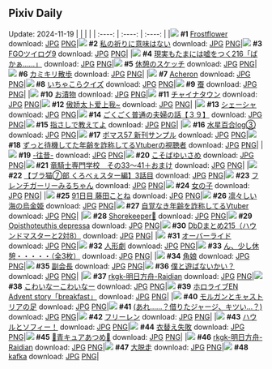 ## Pixiv Daily
Update: 2024-11-19
|      |      |      |
| :----: | :----: | :----: |
|![](https://pixiv.microyu.workers.dev/c/240x480/img-master/img/2024/11/17/00/30/14/124366833_p0_master1200.jpg) **#1** [Frostflower](https://www.pixiv.net/artworks/124366833) download: [JPG](https://pixiv.microyu.workers.dev/img-original/img/2024/11/17/00/30/14/124366833_p0.jpg) [PNG](https://pixiv.microyu.workers.dev/img-original/img/2024/11/17/00/30/14/124366833_p0.png)|![](https://pixiv.microyu.workers.dev/c/240x480/img-master/img/2024/11/17/17/27/45/124386467_p0_master1200.jpg) **#2** [私の祈りに意味はない](https://www.pixiv.net/artworks/124386467) download: [JPG](https://pixiv.microyu.workers.dev/img-original/img/2024/11/17/17/27/45/124386467_p0.jpg) [PNG](https://pixiv.microyu.workers.dev/img-original/img/2024/11/17/17/27/45/124386467_p0.png)|![](https://pixiv.microyu.workers.dev/c/240x480/img-master/img/2024/11/17/22/11/03/124396655_p0_master1200.jpg) **#3** [FGOツイログ9](https://www.pixiv.net/artworks/124396655) download: [JPG](https://pixiv.microyu.workers.dev/img-original/img/2024/11/17/22/11/03/124396655_p0.jpg) [PNG](https://pixiv.microyu.workers.dev/img-original/img/2024/11/17/22/11/03/124396655_p0.png)|
|![](https://pixiv.microyu.workers.dev/c/240x480/img-master/img/2024/11/17/18/33/53/124387428_p0_master1200.jpg) **#4** [現実もたまには嘘をつく216「ばかぁ……」](https://www.pixiv.net/artworks/124387428) download: [JPG](https://pixiv.microyu.workers.dev/img-original/img/2024/11/17/18/33/53/124387428_p0.jpg) [PNG](https://pixiv.microyu.workers.dev/img-original/img/2024/11/17/18/33/53/124387428_p0.png)|![](https://pixiv.microyu.workers.dev/c/240x480/img-master/img/2024/11/18/07/30/02/124409127_p0_master1200.jpg) **#5** [休憩のスケッチ](https://www.pixiv.net/artworks/124409127) download: [JPG](https://pixiv.microyu.workers.dev/img-original/img/2024/11/18/07/30/02/124409127_p0.jpg) [PNG](https://pixiv.microyu.workers.dev/img-original/img/2024/11/18/07/30/02/124409127_p0.png)|![](https://pixiv.microyu.workers.dev/c/240x480/img-master/img/2024/11/17/11/08/10/124377265_p0_master1200.jpg) **#6** [カミキリ散歩](https://www.pixiv.net/artworks/124377265) download: [JPG](https://pixiv.microyu.workers.dev/img-original/img/2024/11/17/11/08/10/124377265_p0.jpg) [PNG](https://pixiv.microyu.workers.dev/img-original/img/2024/11/17/11/08/10/124377265_p0.png)|
|![](https://pixiv.microyu.workers.dev/c/240x480/img-master/img/2024/11/17/01/07/02/124367988_p0_master1200.jpg) **#7** [Acheron](https://www.pixiv.net/artworks/124367988) download: [JPG](https://pixiv.microyu.workers.dev/img-original/img/2024/11/17/01/07/02/124367988_p0.jpg) [PNG](https://pixiv.microyu.workers.dev/img-original/img/2024/11/17/01/07/02/124367988_p0.png)|![](https://pixiv.microyu.workers.dev/c/240x480/img-master/img/2024/11/18/11/00/05/124411722_p0_master1200.jpg) **#8** [いちゃこらクイズ](https://www.pixiv.net/artworks/124411722) download: [JPG](https://pixiv.microyu.workers.dev/img-original/img/2024/11/18/11/00/05/124411722_p0.jpg) [PNG](https://pixiv.microyu.workers.dev/img-original/img/2024/11/18/11/00/05/124411722_p0.png)|![](https://pixiv.microyu.workers.dev/c/240x480/img-master/img/2024/11/18/00/02/17/124401446_p0_master1200.jpg) **#9** [蚕](https://www.pixiv.net/artworks/124401446) download: [JPG](https://pixiv.microyu.workers.dev/img-original/img/2024/11/18/00/02/17/124401446_p0.jpg) [PNG](https://pixiv.microyu.workers.dev/img-original/img/2024/11/18/00/02/17/124401446_p0.png)|
|![](https://pixiv.microyu.workers.dev/c/240x480/img-master/img/2024/11/18/20/30/01/124422732_p0_master1200.jpg) **#10** [お漬物](https://www.pixiv.net/artworks/124422732) download: [JPG](https://pixiv.microyu.workers.dev/img-original/img/2024/11/18/20/30/01/124422732_p0.jpg) [PNG](https://pixiv.microyu.workers.dev/img-original/img/2024/11/18/20/30/01/124422732_p0.png)|![](https://pixiv.microyu.workers.dev/c/240x480/img-master/img/2024/11/18/12/40/09/124413261_p0_master1200.jpg) **#11** [チャイナタウン](https://www.pixiv.net/artworks/124413261) download: [JPG](https://pixiv.microyu.workers.dev/img-original/img/2024/11/18/12/40/09/124413261_p0.jpg) [PNG](https://pixiv.microyu.workers.dev/img-original/img/2024/11/18/12/40/09/124413261_p0.png)|![](https://pixiv.microyu.workers.dev/c/240x480/img-master/img/2024/11/18/22/52/50/124384641_p0_master1200.jpg) **#12** [傲娇太卜爱上我~](https://www.pixiv.net/artworks/124384641) download: [JPG](https://pixiv.microyu.workers.dev/img-original/img/2024/11/18/22/52/50/124384641_p0.jpg) [PNG](https://pixiv.microyu.workers.dev/img-original/img/2024/11/18/22/52/50/124384641_p0.png)|
|![](https://pixiv.microyu.workers.dev/c/240x480/img-master/img/2024/11/17/15/18/31/124382999_p0_master1200.jpg) **#13** [シェーシャ](https://www.pixiv.net/artworks/124382999) download: [JPG](https://pixiv.microyu.workers.dev/img-original/img/2024/11/17/15/18/31/124382999_p0.jpg) [PNG](https://pixiv.microyu.workers.dev/img-original/img/2024/11/17/15/18/31/124382999_p0.png)|![](https://pixiv.microyu.workers.dev/c/240x480/img-master/img/2024/11/18/18/00/09/124418548_p0_master1200.jpg) **#14** [ごくごく普通の夫婦の話【３９】](https://www.pixiv.net/artworks/124418548) download: [JPG](https://pixiv.microyu.workers.dev/img-original/img/2024/11/18/18/00/09/124418548_p0.jpg) [PNG](https://pixiv.microyu.workers.dev/img-original/img/2024/11/18/18/00/09/124418548_p0.png)|![](https://pixiv.microyu.workers.dev/c/240x480/img-master/img/2024/11/17/18/33/17/124388597_p0_master1200.jpg) **#15** [指さしで教えてよ](https://www.pixiv.net/artworks/124388597) download: [JPG](https://pixiv.microyu.workers.dev/img-original/img/2024/11/17/18/33/17/124388597_p0.jpg) [PNG](https://pixiv.microyu.workers.dev/img-original/img/2024/11/17/18/33/17/124388597_p0.png)|
|![](https://pixiv.microyu.workers.dev/c/240x480/img-master/img/2024/11/17/00/30/45/124366869_p0_master1200.jpg) **#16** [水星百合log③](https://www.pixiv.net/artworks/124366869) download: [JPG](https://pixiv.microyu.workers.dev/img-original/img/2024/11/17/00/30/45/124366869_p0.jpg) [PNG](https://pixiv.microyu.workers.dev/img-original/img/2024/11/17/00/30/45/124366869_p0.png)|![](https://pixiv.microyu.workers.dev/c/240x480/img-master/img/2024/11/18/16/49/16/124417047_p0_master1200.jpg) **#17** [ボマス57 新刊サンプル](https://www.pixiv.net/artworks/124417047) download: [JPG](https://pixiv.microyu.workers.dev/img-original/img/2024/11/18/16/49/16/124417047_p0.jpg) [PNG](https://pixiv.microyu.workers.dev/img-original/img/2024/11/18/16/49/16/124417047_p0.png)|![](https://pixiv.microyu.workers.dev/c/240x480/img-master/img/2024/11/17/23/15/01/124399299_p0_master1200.jpg) **#18** [ずっと待機してた年齢を詐称してるVtuberの視聴者](https://www.pixiv.net/artworks/124399299) download: [JPG](https://pixiv.microyu.workers.dev/img-original/img/2024/11/17/23/15/01/124399299_p0.jpg) [PNG](https://pixiv.microyu.workers.dev/img-original/img/2024/11/17/23/15/01/124399299_p0.png)|
|![](https://pixiv.microyu.workers.dev/c/240x480/img-master/img/2024/11/18/00/00/18/124401183_p0_master1200.jpg) **#19** [-往昔-](https://www.pixiv.net/artworks/124401183) download: [JPG](https://pixiv.microyu.workers.dev/img-original/img/2024/11/18/00/00/18/124401183_p0.jpg) [PNG](https://pixiv.microyu.workers.dev/img-original/img/2024/11/18/00/00/18/124401183_p0.png)|![](https://pixiv.microyu.workers.dev/c/240x480/img-master/img/2024/11/17/00/25/15/124366605_p0_master1200.jpg) **#20** [こそばゆいさめ](https://www.pixiv.net/artworks/124366605) download: [JPG](https://pixiv.microyu.workers.dev/img-original/img/2024/11/17/00/25/15/124366605_p0.jpg) [PNG](https://pixiv.microyu.workers.dev/img-original/img/2024/11/17/00/25/15/124366605_p0.png)|![](https://pixiv.microyu.workers.dev/c/240x480/img-master/img/2024/11/18/21/02/26/124423860_p0_master1200.jpg) **#21** [竜騎士専門学校　その33～41＋おまけ](https://www.pixiv.net/artworks/124423860) download: [JPG](https://pixiv.microyu.workers.dev/img-original/img/2024/11/18/21/02/26/124423860_p0.jpg) [PNG](https://pixiv.microyu.workers.dev/img-original/img/2024/11/18/21/02/26/124423860_p0.png)|
|![](https://pixiv.microyu.workers.dev/c/240x480/img-master/img/2024/11/18/18/56/36/124420042_p0_master1200.jpg) **#22** [【ブラ猫⑦部 くろべぇスター編】3話目](https://www.pixiv.net/artworks/124420042) download: [JPG](https://pixiv.microyu.workers.dev/img-original/img/2024/11/18/18/56/36/124420042_p0.jpg) [PNG](https://pixiv.microyu.workers.dev/img-original/img/2024/11/18/18/56/36/124420042_p0.png)|![](https://pixiv.microyu.workers.dev/c/240x480/img-master/img/2024/11/17/00/08/30/124365999_p0_master1200.jpg) **#23** [フレンチガーリーみるちゃん](https://www.pixiv.net/artworks/124365999) download: [JPG](https://pixiv.microyu.workers.dev/img-original/img/2024/11/17/00/08/30/124365999_p0.jpg) [PNG](https://pixiv.microyu.workers.dev/img-original/img/2024/11/17/00/08/30/124365999_p0.png)|![](https://pixiv.microyu.workers.dev/c/240x480/img-master/img/2024/11/17/07/02/49/124373474_p0_master1200.jpg) **#24** [女の子](https://www.pixiv.net/artworks/124373474) download: [JPG](https://pixiv.microyu.workers.dev/img-original/img/2024/11/17/07/02/49/124373474_p0.jpg) [PNG](https://pixiv.microyu.workers.dev/img-original/img/2024/11/17/07/02/49/124373474_p0.png)|
|![](https://pixiv.microyu.workers.dev/c/240x480/img-master/img/2024/11/17/22/14/37/124396812_p0_master1200.jpg) **#25** [91日目 藤田ことね](https://www.pixiv.net/artworks/124396812) download: [JPG](https://pixiv.microyu.workers.dev/img-original/img/2024/11/17/22/14/37/124396812_p0.jpg) [PNG](https://pixiv.microyu.workers.dev/img-original/img/2024/11/17/22/14/37/124396812_p0.png)|![](https://pixiv.microyu.workers.dev/c/240x480/img-master/img/2024/11/17/10/05/39/124376082_p0_master1200.jpg) **#26** [凛々しい海の烏金姫](https://www.pixiv.net/artworks/124376082) download: [JPG](https://pixiv.microyu.workers.dev/img-original/img/2024/11/17/10/05/39/124376082_p0.jpg) [PNG](https://pixiv.microyu.workers.dev/img-original/img/2024/11/17/10/05/39/124376082_p0.png)|![](https://pixiv.microyu.workers.dev/c/240x480/img-master/img/2024/11/18/21/11/47/124424170_p0_master1200.jpg) **#27** [自覚なき年齢を詐称してるVtuber](https://www.pixiv.net/artworks/124424170) download: [JPG](https://pixiv.microyu.workers.dev/img-original/img/2024/11/18/21/11/47/124424170_p0.jpg) [PNG](https://pixiv.microyu.workers.dev/img-original/img/2024/11/18/21/11/47/124424170_p0.png)|
|![](https://pixiv.microyu.workers.dev/c/240x480/img-master/img/2024/11/18/01/03/11/124403706_p0_master1200.jpg) **#28** [Shorekeeper🦋](https://www.pixiv.net/artworks/124403706) download: [JPG](https://pixiv.microyu.workers.dev/img-original/img/2024/11/18/01/03/11/124403706_p0.jpg) [PNG](https://pixiv.microyu.workers.dev/img-original/img/2024/11/18/01/03/11/124403706_p0.png)|![](https://pixiv.microyu.workers.dev/c/240x480/img-master/img/2024/11/17/00/30/06/124366807_p0_master1200.jpg) **#29** [Opisthoteuthis depressa](https://www.pixiv.net/artworks/124366807) download: [JPG](https://pixiv.microyu.workers.dev/img-original/img/2024/11/17/00/30/06/124366807_p0.jpg) [PNG](https://pixiv.microyu.workers.dev/img-original/img/2024/11/17/00/30/06/124366807_p0.png)|![](https://pixiv.microyu.workers.dev/c/240x480/img-master/img/2024/11/17/02/07/38/124369496_p0_master1200.jpg) **#30** [DbDまとめ215（ハウンドマスターと2対8）](https://www.pixiv.net/artworks/124369496) download: [JPG](https://pixiv.microyu.workers.dev/img-original/img/2024/11/17/02/07/38/124369496_p0.jpg) [PNG](https://pixiv.microyu.workers.dev/img-original/img/2024/11/17/02/07/38/124369496_p0.png)|
|![](https://pixiv.microyu.workers.dev/c/240x480/img-master/img/2024/11/17/13/29/10/124380531_master1200.jpg) **#31** [オーバーライド](https://www.pixiv.net/artworks/124380531) download: [JPG](https://pixiv.microyu.workers.dev/img-original/img/2024/11/17/13/29/10/124380531.jpg) [PNG](https://pixiv.microyu.workers.dev/img-original/img/2024/11/17/13/29/10/124380531.png)|![](https://pixiv.microyu.workers.dev/c/240x480/img-master/img/2024/11/18/10/17/35/124411163_p0_master1200.jpg) **#32** [人形劇](https://www.pixiv.net/artworks/124411163) download: [JPG](https://pixiv.microyu.workers.dev/img-original/img/2024/11/18/10/17/35/124411163_p0.jpg) [PNG](https://pixiv.microyu.workers.dev/img-original/img/2024/11/18/10/17/35/124411163_p0.png)|![](https://pixiv.microyu.workers.dev/c/240x480/img-master/img/2024/11/17/08/00/09/124374189_p0_master1200.jpg) **#33** [ん、少し休憩・・・・・（全3枚）](https://www.pixiv.net/artworks/124374189) download: [JPG](https://pixiv.microyu.workers.dev/img-original/img/2024/11/17/08/00/09/124374189_p0.jpg) [PNG](https://pixiv.microyu.workers.dev/img-original/img/2024/11/17/08/00/09/124374189_p0.png)|
|![](https://pixiv.microyu.workers.dev/c/240x480/img-master/img/2024/11/17/00/03/11/124365671_p0_master1200.jpg) **#34** [角娘](https://www.pixiv.net/artworks/124365671) download: [JPG](https://pixiv.microyu.workers.dev/img-original/img/2024/11/17/00/03/11/124365671_p0.jpg) [PNG](https://pixiv.microyu.workers.dev/img-original/img/2024/11/17/00/03/11/124365671_p0.png)|![](https://pixiv.microyu.workers.dev/c/240x480/img-master/img/2024/11/17/00/00/44/124365449_p0_master1200.jpg) **#35** [副会長](https://www.pixiv.net/artworks/124365449) download: [JPG](https://pixiv.microyu.workers.dev/img-original/img/2024/11/17/00/00/44/124365449_p0.jpg) [PNG](https://pixiv.microyu.workers.dev/img-original/img/2024/11/17/00/00/44/124365449_p0.png)|![](https://pixiv.microyu.workers.dev/c/240x480/img-master/img/2024/11/17/00/12/11/124366167_p0_master1200.jpg) **#36** [僕と遊ばないかい？](https://www.pixiv.net/artworks/124366167) download: [JPG](https://pixiv.microyu.workers.dev/img-original/img/2024/11/17/00/12/11/124366167_p0.jpg) [PNG](https://pixiv.microyu.workers.dev/img-original/img/2024/11/17/00/12/11/124366167_p0.png)|
|![](https://pixiv.microyu.workers.dev/c/240x480/img-master/img/2024/11/17/00/49/13/124367471_p0_master1200.jpg) **#37** [rkgk-明日方舟-Raidian](https://www.pixiv.net/artworks/124367471) download: [JPG](https://pixiv.microyu.workers.dev/img-original/img/2024/11/17/00/49/13/124367471_p0.jpg) [PNG](https://pixiv.microyu.workers.dev/img-original/img/2024/11/17/00/49/13/124367471_p0.png)|![](https://pixiv.microyu.workers.dev/c/240x480/img-master/img/2024/11/17/08/41/07/124374733_p0_master1200.jpg) **#38** [こわいなーこわいなー](https://www.pixiv.net/artworks/124374733) download: [JPG](https://pixiv.microyu.workers.dev/img-original/img/2024/11/17/08/41/07/124374733_p0.jpg) [PNG](https://pixiv.microyu.workers.dev/img-original/img/2024/11/17/08/41/07/124374733_p0.png)|![](https://pixiv.microyu.workers.dev/c/240x480/img-master/img/2024/11/18/06/16/49/124408215_p0_master1200.jpg) **#39** [ホロライブEN  Advent story「breakfast」](https://www.pixiv.net/artworks/124408215) download: [JPG](https://pixiv.microyu.workers.dev/img-original/img/2024/11/18/06/16/49/124408215_p0.jpg) [PNG](https://pixiv.microyu.workers.dev/img-original/img/2024/11/18/06/16/49/124408215_p0.png)|
|![](https://pixiv.microyu.workers.dev/c/240x480/img-master/img/2024/11/17/18/05/51/124387742_p0_master1200.jpg) **#40** [モルガンとキャストリアの足](https://www.pixiv.net/artworks/124387742) download: [JPG](https://pixiv.microyu.workers.dev/img-original/img/2024/11/17/18/05/51/124387742_p0.jpg) [PNG](https://pixiv.microyu.workers.dev/img-original/img/2024/11/17/18/05/51/124387742_p0.png)|![](https://pixiv.microyu.workers.dev/c/240x480/img-master/img/2024/11/18/17/08/59/124417500_p0_master1200.jpg) **#41** [(あれ……？借りたジャージ、キツい…？)](https://www.pixiv.net/artworks/124417500) download: [JPG](https://pixiv.microyu.workers.dev/img-original/img/2024/11/18/17/08/59/124417500_p0.jpg) [PNG](https://pixiv.microyu.workers.dev/img-original/img/2024/11/18/17/08/59/124417500_p0.png)|![](https://pixiv.microyu.workers.dev/c/240x480/img-master/img/2024/11/18/00/00/43/124401279_p0_master1200.jpg) **#42** [フリーレン](https://www.pixiv.net/artworks/124401279) download: [JPG](https://pixiv.microyu.workers.dev/img-original/img/2024/11/18/00/00/43/124401279_p0.jpg) [PNG](https://pixiv.microyu.workers.dev/img-original/img/2024/11/18/00/00/43/124401279_p0.png)|
|![](https://pixiv.microyu.workers.dev/c/240x480/img-master/img/2024/11/18/21/22/59/124424509_p0_master1200.jpg) **#43** [ハウルとソフィー！](https://www.pixiv.net/artworks/124424509) download: [JPG](https://pixiv.microyu.workers.dev/img-original/img/2024/11/18/21/22/59/124424509_p0.jpg) [PNG](https://pixiv.microyu.workers.dev/img-original/img/2024/11/18/21/22/59/124424509_p0.png)|![](https://pixiv.microyu.workers.dev/c/240x480/img-master/img/2024/11/18/12/19/37/124412922_p0_master1200.jpg) **#44** [衣替え失敗](https://www.pixiv.net/artworks/124412922) download: [JPG](https://pixiv.microyu.workers.dev/img-original/img/2024/11/18/12/19/37/124412922_p0.jpg) [PNG](https://pixiv.microyu.workers.dev/img-original/img/2024/11/18/12/19/37/124412922_p0.png)|![](https://pixiv.microyu.workers.dev/c/240x480/img-master/img/2024/11/17/08/46/14/124374786_p0_master1200.jpg) **#45** [💙青キュアあつめ💙](https://www.pixiv.net/artworks/124374786) download: [JPG](https://pixiv.microyu.workers.dev/img-original/img/2024/11/17/08/46/14/124374786_p0.jpg) [PNG](https://pixiv.microyu.workers.dev/img-original/img/2024/11/17/08/46/14/124374786_p0.png)|
|![](https://pixiv.microyu.workers.dev/c/240x480/img-master/img/2024/11/17/08/17/42/124374426_p0_master1200.jpg) **#46** [rkgk-明日方舟-Raidian](https://www.pixiv.net/artworks/124374426) download: [JPG](https://pixiv.microyu.workers.dev/img-original/img/2024/11/17/08/17/42/124374426_p0.jpg) [PNG](https://pixiv.microyu.workers.dev/img-original/img/2024/11/17/08/17/42/124374426_p0.png)|![](https://pixiv.microyu.workers.dev/c/240x480/img-master/img/2024/11/17/18/35/23/124388672_p0_master1200.jpg) **#47** [大脱走](https://www.pixiv.net/artworks/124388672) download: [JPG](https://pixiv.microyu.workers.dev/img-original/img/2024/11/17/18/35/23/124388672_p0.jpg) [PNG](https://pixiv.microyu.workers.dev/img-original/img/2024/11/17/18/35/23/124388672_p0.png)|![](https://pixiv.microyu.workers.dev/c/240x480/img-master/img/2024/11/17/00/00/27/124365376_p0_master1200.jpg) **#48** [kafka](https://www.pixiv.net/artworks/124365376) download: [JPG](https://pixiv.microyu.workers.dev/img-original/img/2024/11/17/00/00/27/124365376_p0.jpg) [PNG](https://pixiv.microyu.workers.dev/img-original/img/2024/11/17/00/00/27/124365376_p0.png)|
